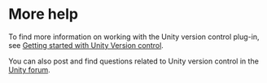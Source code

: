 # More help

To find more information on working with the Unity version control plug-in,
see [Getting started with Unity Version control](https://docs.unity3d.com/2022.1/Documentation/Manual/PlasticSCMPluginGettingStarted.html).

You can also post and find questions related to Unity version control in
the [Unity forum](https://forum.unity.com/forums/plastic-scm.605/).

